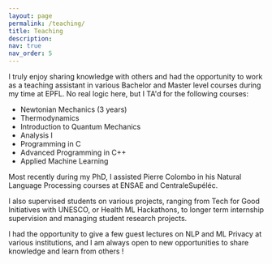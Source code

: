 ```yaml
---
layout: page
permalink: /teaching/
title: Teaching
description:
nav: true
nav_order: 5
---
```


I truly enjoy sharing knowledge with others and had the opportunity to work as a teaching assistant in various Bachelor and Master level courses
during my time at EPFL. No real logic here, but I TA'd for the following courses:
- Newtonian Mechanics (3 years)
- Thermodynamics
- Introduction to Quantum Mechanics
- Analysis I
- Programming in C
- Advanced Programming in C++
- Applied Machine Learning

Most recently during my PhD, I assisted Pierre Colombo in his Natural Language Processing courses at ENSAE and CentraleSupéléc.

I also supervised students on various projects, ranging from Tech for Good Initiatives with UNESCO, or Health ML Hackathons, 
to longer term internship supervision and managing student research projects.

I had the opportunity to give a few guest lectures on NLP and ML Privacy at various institutions, and I am always open to new opportunities to share knowledge and learn from others !

